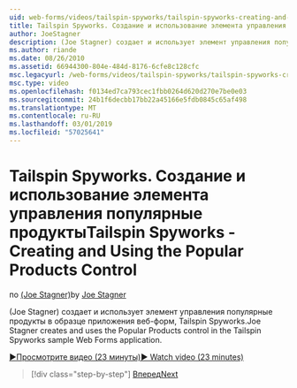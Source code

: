 ```yaml
---
uid: web-forms/videos/tailspin-spyworks/tailspin-spyworks-creating-and-using-the-popular-products-control
title: Tailspin Spyworks. Создание и использование элемента управления популярные продукты | Документация Майкрософт
author: JoeStagner
description: (Joe Stagner) создает и использует элемент управления популярные продукты в образце приложения веб-форм, Tailspin Spyworks.
ms.author: riande
ms.date: 08/26/2010
ms.assetid: 66944300-804e-484d-8176-6cfe8c128cfc
msc.legacyurl: /web-forms/videos/tailspin-spyworks/tailspin-spyworks-creating-and-using-the-popular-products-control
msc.type: video
ms.openlocfilehash: f0134ed7ca793cec1fbb0264d620d270e7be0e03
ms.sourcegitcommit: 24b1f6decbb17bb22a45166e5fdb0845c65af498
ms.translationtype: MT
ms.contentlocale: ru-RU
ms.lasthandoff: 03/01/2019
ms.locfileid: "57025641"
---
```

<a name="tailspin-spyworks---creating-and-using-the-popular-products-control"></a><span data-ttu-id="d293c-103">Tailspin Spyworks. Создание и использование элемента управления популярные продукты</span><span class="sxs-lookup"><span data-stu-id="d293c-103">Tailspin Spyworks - Creating and Using the Popular Products Control</span></span>
====================
<span data-ttu-id="d293c-104">по [(Joe Stagner)](https://github.com/JoeStagner)</span><span class="sxs-lookup"><span data-stu-id="d293c-104">by [Joe Stagner](https://github.com/JoeStagner)</span></span>

<span data-ttu-id="d293c-105">(Joe Stagner) создает и использует элемент управления популярные продукты в образце приложения веб-форм, Tailspin Spyworks.</span><span class="sxs-lookup"><span data-stu-id="d293c-105">Joe Stagner creates and uses the Popular Products control in the Tailspin Spyworks sample Web Forms application.</span></span>

[<span data-ttu-id="d293c-106">&#9654;Просмотрите видео (23 минуты)</span><span class="sxs-lookup"><span data-stu-id="d293c-106">&#9654; Watch video (23 minutes)</span></span>](https://channel9.msdn.com/Blogs/ASP-NET-Site-Videos/tailspin-spyworks-creating-and-using-the-popular-products-control)

> [!div class="step-by-step"]
> [<span data-ttu-id="d293c-107">Вперед</span><span class="sxs-lookup"><span data-stu-id="d293c-107">Next</span></span>](tailspin-spyworks-implementing-and-using-the-also-purchased-control.md)
